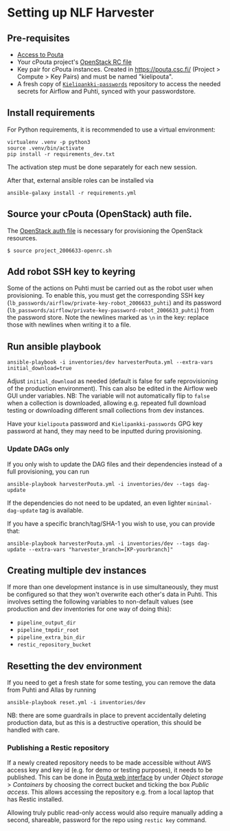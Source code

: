 # Setting up NLF Harvester

## Pre-requisites

- [Access to Pouta](https://docs.csc.fi/accounts/how-to-add-service-access-for-project/)
- Your cPouta project's [OpenStack RC file](https://docs.csc.fi/cloud/pouta/install-client/#configure-your-terminal-environment-for-openstack)
- Key pair for cPouta instances. Created in https://pouta.csc.fi/ (Project > Compute > Key Pairs) and must be named "kielipouta".
- A fresh copy of [`Kielipankki-passwords`](https://github.com/CSCfi/Kielipankki-passwords) repository to access the needed secrets for Airflow and Puhti, synced with your passwordstore.


## Install requirements
For Python requirements, it is recommended to use a virtual environment:
```
virtualenv .venv -p python3
source .venv/bin/activate
pip install -r requirements_dev.txt
```

The activation step must be done separately for each new session.

After that, external ansible roles can be installed via
```
ansible-galaxy install -r requirements.yml
```

## Source your cPouta (OpenStack) auth file.

The [OpenStack auth file](https://docs.csc.fi/#cloud/pouta/install-client/#configure-your-terminal-environment-for-openstack) is necessary for provisioning the OpenStack resources.

```
$ source project_2006633-openrc.sh
```

## Add robot SSH key to keyring

Some of the actions on Puhti must be carried out as the robot user when provisioning. To enable this, you must get the corresponding SSH key (`lb_passwords/airflow/private-key-robot_2006633_puhti`) and its password (`lb_passwords/airflow/private-key-password-robot_2006633_puhti`) from the password store. Note the newlines marked as `\n` in the key: replace those with newlines when writing it to a file.

## Run ansible playbook

```
ansible-playbook -i inventories/dev harvesterPouta.yml --extra-vars initial_download=true
```

Adjust `initial_download` as needed (default is false for safe reprovisioning of the production environment). This can also be edited in the Airflow web GUI under variables. NB: The variable will not automatically flip to `false` when a collection is downloaded, allowing e.g. repeated full download testing or downloading different small collections from dev instances.

Have your `kielipouta` password and `Kielipankki-passwords` GPG key password at hand, they may need to be inputted during provisioning.

### Update DAGs only

If you only wish to update the DAG files and their dependencies instead of a
full provisioning, you can run
```
ansible-playbook harvesterPouta.yml -i inventories/dev --tags dag-update
```
If the dependencies do not need to be updated, an even lighter
`minimal-dag-update` tag is available.


If you have a specific branch/tag/SHA-1 you wish to use, you can provide that:

```
ansible-playbook harvesterPouta.yml -i inventories/dev --tags dag-update --extra-vars "harvester_branch=[KP-yourbranch]"
```

## Creating multiple dev instances

If more than one development instance is in use simultaneously, they must be configured so that they won't overwrite each other's data in Puhti. This involves setting the following variables to non-default values (see production and dev inventories for one way of doing this):
- `pipeline_output_dir`
- `pipeline_tmpdir_root`
- `pipeline_extra_bin_dir`
- `restic_repository_bucket`


## Resetting the dev environment

If you need to get a fresh state for some testing, you can remove the data from Puhti and Allas by running
```
ansible-playbook reset.yml -i inventories/dev
```

NB: there are some guardrails in place to prevent accidentally deleting production data, but as this is a destructive operation, this should be handled with care.


### Publishing a Restic repository

If a newly created repository needs to be made accessible without AWS access key and key id (e.g. for demo or testing purposes), it needs to be published. This can be done in [Pouta web interface](https://pouta.csc.fi) by under _Object storage_ > _Containers_ by choosing the correct bucket and ticking the box _Public access_. This allows accessing the repository e.g. from a local laptop that has Restic installed.

Allowing truly public read-only access would also require manually adding a second, shareable, password for the repo using `restic key` command.
